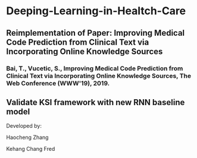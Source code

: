 # Deeping-Learning-in-Healtch-Care

## Reimplementation of Paper: Improving Medical Code Prediction from Clinical Text via Incorporating Online Knowledge Sources
### Bai, T., Vucetic, S., Improving Medical Code Prediction from Clinical Text via Incorporating Online Knowledge Sources, The Web Conference (WWW'19), 2019.

## Validate KSI framework with new RNN baseline model
Developed by:

Haocheng Zhang

Kehang Chang Fred

